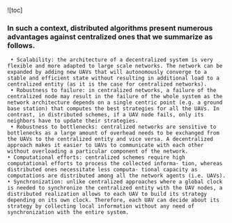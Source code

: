 ![toc]
### In such a context, **distributed algorithms** present numerous advantages **against centralized ones** that we summarize as follows. 
	 • Scalability: the architecture of a decentralized system is very flexible and more adapted to large scale networks. The network can be expanded by adding new UAVs that will autonomously converge to a stable and efficient state without resulting in additional load to a centralized entity (as it is the case for centralized networks). 
	 • Robustness to failure: in centralized networks, a failure of the centralized node may result in the failure of the whole system as the network architecture depends on a single centric point (e.g. a ground base station) that computes the best strategies for all the UAVs. In contrast, in distributed schemes, if a UAV node fails, only its neighbors have to update their strategies. 
	 • Robustness to bottlenecks: centralized networks are sensitive to bottlenecks as a large amount of overhead needs to be exchanged from the UAVs to the centralized entity and vice versa. A decentralized approach makes it easier to UAVs to communicate with each other without overloading a particular component of the network.
	• Computational efforts: centralized schemes require high computational efforts to process the collected informa- tion, whereas distributed ones necessitate less computa- tional capacity as computations are distributed among all the network agents (i.e. UAVs).
	• Synchronization: unlike centralized approaches where a global clock is needed to synchronize the centralized entity with the UAV nodes, a distributed realization allows to each UAV to build its strategy depending on its own clock. Therefore, each UAV can decide about its strategy by collecting local information without any need of synchronization with the entire system.
